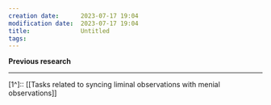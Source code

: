```yaml
---
creation date:		2023-07-17 19:04
modification date:	2023-07-17 19:04
title: 				Untitled
tags:
---
```

**Previous research**

---
[1^]:: [[Tasks related to syncing liminal observations with menial observations]]